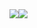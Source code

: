 

<!--
**eliuabdiel/eliuabdiel** is a ✨ _special_ ✨ repository because its `README.md` (this file) appears on your GitHub profile.

Here are some ideas to get you started:

- 🔭 I’m currently working on ...
- 🌱 I’m currently learning ...
- 👯 I’m looking to collaborate on ...
- 🤔 I’m looking for help with ...
- 💬 Ask me about ...
- 📫 How to reach me: ...
- 😄 Pronouns: ...
- ⚡ Fun fact: ...
-->

<div style="display:flex;">
  <img align="center" style="max-width:425px;" src="https://github-readme-stats.vercel.app/api?username=eliuabdiel&show_icons=true&theme=radical">
  <img align="center" style="min-width:425px;"src="https://github-readme-stats.vercel.app/api/top-langs/?username=eliuabdiel&layout=compact&theme=radical">
</div>



